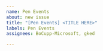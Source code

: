 ```yaml
---
name: Pen Events
about: new issue
title: "[Pen Events] <TITLE HERE>"
labels: Pen Events
assignees: BoCupp-Microsoft, gked

---
```



